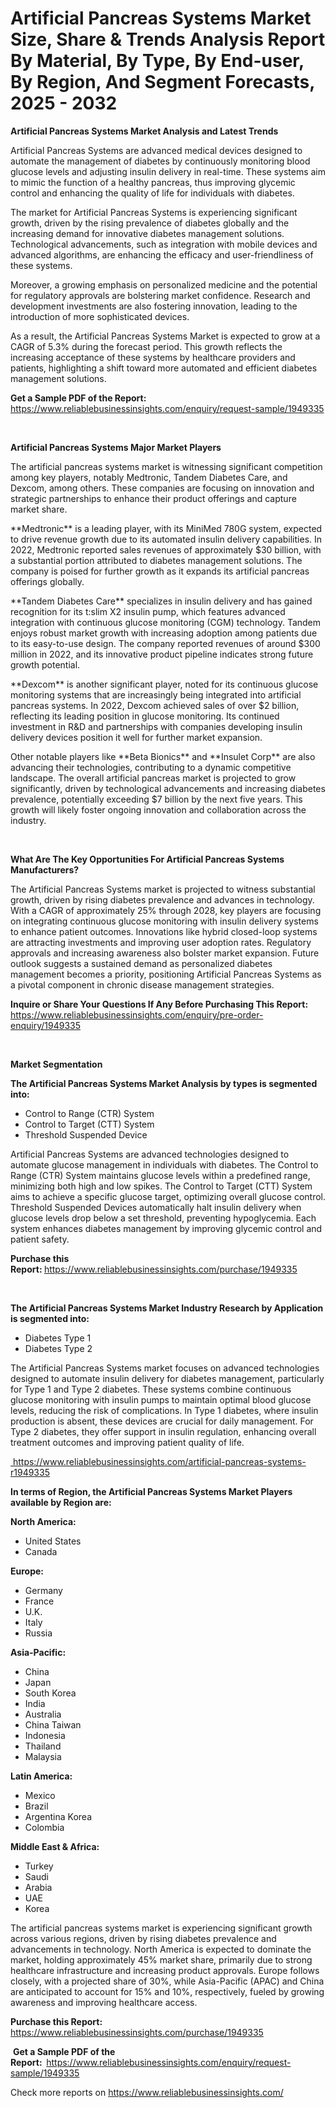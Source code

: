 <p><h1>Artificial Pancreas Systems Market Size, Share & Trends Analysis Report By Material, By Type, By End-user, By Region, And Segment Forecasts, 2025 - 2032</h1></p><p><strong>Artificial Pancreas Systems Market Analysis and Latest Trends</strong></p>
<p><p>Artificial Pancreas Systems are advanced medical devices designed to automate the management of diabetes by continuously monitoring blood glucose levels and adjusting insulin delivery in real-time. These systems aim to mimic the function of a healthy pancreas, thus improving glycemic control and enhancing the quality of life for individuals with diabetes. </p><p>The market for Artificial Pancreas Systems is experiencing significant growth, driven by the rising prevalence of diabetes globally and the increasing demand for innovative diabetes management solutions. Technological advancements, such as integration with mobile devices and advanced algorithms, are enhancing the efficacy and user-friendliness of these systems. </p><p>Moreover, a growing emphasis on personalized medicine and the potential for regulatory approvals are bolstering market confidence. Research and development investments are also fostering innovation, leading to the introduction of more sophisticated devices. </p><p>As a result, the Artificial Pancreas Systems Market is expected to grow at a CAGR of 5.3% during the forecast period. This growth reflects the increasing acceptance of these systems by healthcare providers and patients, highlighting a shift toward more automated and efficient diabetes management solutions.</p></p>
<p><strong>Get a Sample PDF of the Report:&nbsp;</strong> <a href="https://www.reliablebusinessinsights.com/enquiry/request-sample/1949335?utm_campaign=2279&utm_medium=2&utm_source=Github&utm_content=ia&utm_term=04032025&utm_id=artificial-pancreas-systems">https://www.reliablebusinessinsights.com/enquiry/request-sample/1949335</a></p>
<p>&nbsp;</p>
<p><strong>Artificial Pancreas Systems Major Market Players</strong></p>
<p><p>The artificial pancreas systems market is witnessing significant competition among key players, notably Medtronic, Tandem Diabetes Care, and Dexcom, among others. These companies are focusing on innovation and strategic partnerships to enhance their product offerings and capture market share.</p><p>**Medtronic** is a leading player, with its MiniMed 780G system, expected to drive revenue growth due to its automated insulin delivery capabilities. In 2022, Medtronic reported sales revenues of approximately $30 billion, with a substantial portion attributed to diabetes management solutions. The company is poised for further growth as it expands its artificial pancreas offerings globally.</p><p>**Tandem Diabetes Care** specializes in insulin delivery and has gained recognition for its t:slim X2 insulin pump, which features advanced integration with continuous glucose monitoring (CGM) technology. Tandem enjoys robust market growth with increasing adoption among patients due to its easy-to-use design. The company reported revenues of around $300 million in 2022, and its innovative product pipeline indicates strong future growth potential.</p><p>**Dexcom** is another significant player, noted for its continuous glucose monitoring systems that are increasingly being integrated into artificial pancreas systems. In 2022, Dexcom achieved sales of over $2 billion, reflecting its leading position in glucose monitoring. Its continued investment in R&D and partnerships with companies developing insulin delivery devices position it well for further market expansion.</p><p>Other notable players like **Beta Bionics** and **Insulet Corp** are also advancing their technologies, contributing to a dynamic competitive landscape. The overall artificial pancreas market is projected to grow significantly, driven by technological advancements and increasing diabetes prevalence, potentially exceeding $7 billion by the next five years. This growth will likely foster ongoing innovation and collaboration across the industry.</p></p>
<p>&nbsp;</p>
<p><strong>What Are The Key Opportunities For Artificial Pancreas Systems Manufacturers?</strong></p>
<p><p>The Artificial Pancreas Systems market is projected to witness substantial growth, driven by rising diabetes prevalence and advances in technology. With a CAGR of approximately 25% through 2028, key players are focusing on integrating continuous glucose monitoring with insulin delivery systems to enhance patient outcomes. Innovations like hybrid closed-loop systems are attracting investments and improving user adoption rates. Regulatory approvals and increasing awareness also bolster market expansion. Future outlook suggests a sustained demand as personalized diabetes management becomes a priority, positioning Artificial Pancreas Systems as a pivotal component in chronic disease management strategies.</p></p>
<p><strong>Inquire or Share Your Questions If Any Before Purchasing This Report:</strong> <a href="https://www.reliablebusinessinsights.com/enquiry/pre-order-enquiry/1949335?utm_campaign=2279&utm_medium=2&utm_source=Github&utm_content=ia&utm_term=04032025&utm_id=artificial-pancreas-systems">https://www.reliablebusinessinsights.com/enquiry/pre-order-enquiry/1949335</a></p>
<p>&nbsp;</p>
<p><strong>Market Segmentation</strong></p>
<p><strong>The Artificial Pancreas Systems Market Analysis by types is segmented into:</strong></p>
<p><ul><li>Control to Range (CTR) System</li><li>Control to Target (CTT) System</li><li>Threshold Suspended Device</li></ul></p>
<p><p>Artificial Pancreas Systems are advanced technologies designed to automate glucose management in individuals with diabetes. The Control to Range (CTR) System maintains glucose levels within a predefined range, minimizing both high and low spikes. The Control to Target (CTT) System aims to achieve a specific glucose target, optimizing overall glucose control. Threshold Suspended Devices automatically halt insulin delivery when glucose levels drop below a set threshold, preventing hypoglycemia. Each system enhances diabetes management by improving glycemic control and patient safety.</p></p>
<p><strong>Purchase this Report:&nbsp;</strong><a href="https://www.reliablebusinessinsights.com/purchase/1949335?utm_campaign=2279&utm_medium=2&utm_source=Github&utm_content=ia&utm_term=04032025&utm_id=artificial-pancreas-systems">https://www.reliablebusinessinsights.com/purchase/1949335</a></p>
<p>&nbsp;</p>
<p><strong>The Artificial Pancreas Systems Market Industry Research by Application is segmented into:</strong></p>
<p><ul><li>Diabetes Type 1</li><li>Diabetes Type 2</li></ul></p>
<p><p>The Artificial Pancreas Systems market focuses on advanced technologies designed to automate insulin delivery for diabetes management, particularly for Type 1 and Type 2 diabetes. These systems combine continuous glucose monitoring with insulin pumps to maintain optimal blood glucose levels, reducing the risk of complications. In Type 1 diabetes, where insulin production is absent, these devices are crucial for daily management. For Type 2 diabetes, they offer support in insulin regulation, enhancing overall treatment outcomes and improving patient quality of life.</p></p>
<p><a href="https://www.reliablebusinessinsights.com/artificial-pancreas-systems-r1949335?utm_campaign=2279&utm_medium=2&utm_source=Github&utm_content=ia&utm_term=04032025&utm_id=artificial-pancreas-systems">&nbsp;https://www.reliablebusinessinsights.com/artificial-pancreas-systems-r1949335</a></p>
<p><strong>In terms of Region, the Artificial Pancreas Systems Market Players available by Region are:</strong></p>
<p>
    <p> <strong> North America: </strong>
        <ul>
            <li>United States</li>
            <li>Canada</li>
        </ul>
        </p> 
    <p> <strong> Europe: </strong>
        <ul>
            <li>Germany</li>
            <li>France</li>
            <li>U.K.</li>
            <li>Italy</li>
            <li>Russia</li>
        </ul>
        </p> 
    <p> <strong> Asia-Pacific: </strong>
        <ul>
            <li>China</li>
            <li>Japan</li>
            <li>South Korea</li>
            <li>India</li>
            <li>Australia</li>
            <li>China Taiwan</li>
            <li>Indonesia</li>
            <li>Thailand</li>
            <li>Malaysia</li>
        </ul>
        </p> 
    <p> <strong> Latin America: </strong>
        <ul>
            <li>Mexico</li>
            <li>Brazil</li>
            <li>Argentina Korea</li>
            <li>Colombia</li>
        </ul>
        </p> 
    <p> <strong> Middle East & Africa: </strong>
        <ul>
            <li>Turkey</li>
            <li>Saudi</li>
            <li>Arabia</li>
            <li>UAE</li>
            <li>Korea</li>
        </ul>
    </p>
    </p>
<p><p>The artificial pancreas systems market is experiencing significant growth across various regions, driven by rising diabetes prevalence and advancements in technology. North America is expected to dominate the market, holding approximately 45% market share, primarily due to strong healthcare infrastructure and increasing product approvals. Europe follows closely, with a projected share of 30%, while Asia-Pacific (APAC) and China are anticipated to account for 15% and 10%, respectively, fueled by growing awareness and improving healthcare access.</p></p>
<p><strong>Purchase this Report: </strong><a href="https://www.reliablebusinessinsights.com/purchase/1949335?utm_campaign=2279&utm_medium=2&utm_source=Github&utm_content=ia&utm_term=04032025&utm_id=artificial-pancreas-systems">https://www.reliablebusinessinsights.com/purchase/1949335</a></p>
<p>&nbsp;<strong>Get a Sample PDF of the Report:&nbsp;&nbsp;</strong><a href="https://www.reliablebusinessinsights.com/enquiry/request-sample/1949335?utm_campaign=2279&utm_medium=2&utm_source=Github&utm_content=ia&utm_term=04032025&utm_id=artificial-pancreas-systems">https://www.reliablebusinessinsights.com/enquiry/request-sample/1949335</a></p>
<p><strong></strong></p>
<p>Check more reports on <a href="https://www.reliablebusinessinsights.com/?utm_campaign=2279&utm_medium=2&utm_source=Github&utm_content=ia&utm_term=04032025&utm_id=artificial-pancreas-systems">https://www.reliablebusinessinsights.com/</a></p>